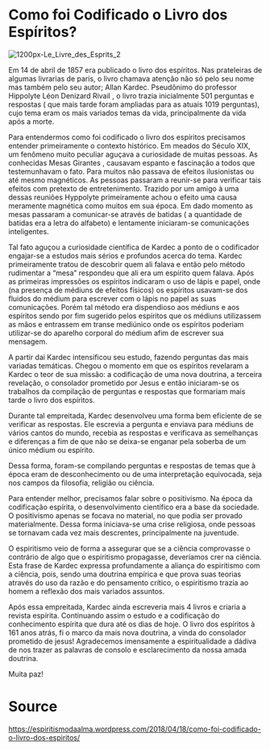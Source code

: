 # Como foi Codificado o Livro dos Espíritos?

![1200px-Le_Livre_des_Esprits_2](https://espiritismodaalma.files.wordpress.com/2018/03/1200px-le_livre_des_esprits_2.jpg?w=373&h=591)

Em 14 de abril de 1857 era publicado o livro dos espíritos. Nas prateleiras de algumas livrarias de paris, o livro chamava atenção não só pelo seu nome mas também pelo seu autor; Allan Kardec. Pseudônimo do professor Hippolyte Léon Denizard Rivail , o livro trazia inicialmente 501 perguntas e respostas ( que mais tarde foram ampliadas para as atuais 1019 perguntas), cujo tema eram os mais variados temas da vida, principalmente da vida após a morte.

Para entendermos como foi codificado o livro dos espíritos precisamos entender primeiramente o contexto histórico. Em meados do Século XIX, um fenômeno muito peculiar aguçava a curiosidade de muitas pessoas. As conhecidas Mesas Girantes ,  causavam espanto e fascinação a todos que testemunhavam o fato. Para muitos não passava de efeitos ilusionistas ou até mesmo magnéticos. As pessoas passaram a reunir-se para verificar tais efeitos com pretexto de entretenimento. Trazido por um amigo à uma dessas reuniões Hyppolyte primeiramente achou o efeito uma causa meramente magnética como muitos em sua época. Em dado momento as mesas passaram a comunicar-se através de batidas ( a quantidade de batidas era a letra do alfabeto) e lentamente iniciaram-se comunicações inteligentes.

Tal fato aguçou a curiosidade científica de Kardec a ponto de o codificador engajar-se a estudos mais sérios e profundos acerca do tema. Kardec primeiramente tratou de descobrir quem ali falava e então pelo método rudimentar a “mesa” respondeu que ali era um espírito quem falava. Após as primeiras impressões os espíritos indicaram o uso de lápis e papel, onde (na presença de médiuns de efeitos físicos) os espíritos usavam-se dos fluidos do médium para escrever com o lápis no papel as suas comunicações. Porém tal método era dispendioso aos médiuns e aos espíritos sendo por fim sugerido pelos espíritos que os médiuns utilizassem as mãos e entrassem em transe mediúnico onde os espíritos poderiam utilizar-se do aparelho corporal do médium afim de escrever sua mensagem.

A partir dai Kardec intensificou seu estudo, fazendo perguntas das mais variadas temáticas. Chegou o momento em que os espíritos revelaram a Kardec o teor de sua missão: a codificação de uma nova doutrina, a terceira revelação, o consolador prometido por Jesus e então iniciaram-se os trabalhos da compilação de perguntas e respostas que formariam mais tarde o livro dos espíritos.

Durante tal empreitada, Kardec desenvolveu uma forma bem eficiente de se verificar as respostas. Ele escrevia a pergunta e enviava para médiuns de vários cantos do mundo, recebia as respostas e verificava as semelhanças e diferenças a fim de que não se deixa-se enganar pela soberba de um único médium ou espírito.

Dessa forma, foram-se compilando perguntas e respostas de temas que à época eram de desconhecimento ou de uma interpretação equivocada, seja nos campos da filosofia, religião ou ciência.

Para entender melhor, precisamos falar sobre o positivismo. Na época da codificação espírita, o desenvolvimento científico era a base da sociedade. O positivismo apenas se focava no material, no que podia ser provado materialmente. Dessa forma iniciava-se uma crise religiosa, onde pessoas se tornavam cada vez mais descrentes, principalmente na juventude.

O espiritismo veio de forma a assegurar que se a ciência comprovasse o contrário de algo que o espiritismo propagasse, deveríamos crer na ciência. Esta frase de Kardec expressa profundamente a aliança do espiritismo com a ciência, pois, sendo uma doutrina empírica e que prova suas teorias através do uso da razão e do pensamento crítico, o espiritismo trazia ao homem a reflexão dos mais variados assuntos.

Após essa empreitada, Kardec ainda escreveria mais 4 livros e criaria a revista espírita. Continuando assim o estudo e a codificação do conhecimento espírita que dura até os dias de hoje. O livro dos espíritos à 161 anos atrás, fi o marco da mais nova doutrina, a vinda do consolador prometido de jesus! Agradecemos imensamente a espiritualidade a dádiva de nos trazer as palavras de consolo e esclarecimento da nossa amada doutrina.

Muita paz!

# Source
https://espiritismodaalma.wordpress.com/2018/04/18/como-foi-codificado-o-livro-dos-espiritos/

